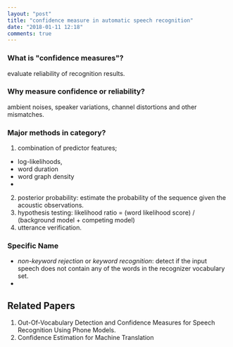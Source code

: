 ```yaml
---
layout: "post"
title: "confidence measure in automatic speech recognition"
date: "2018-01-11 12:18"
comments: true
---
```


### What is "confidence measures"?
evaluate reliability of recognition results.

### Why measure confidence or reliability?
ambient noises, speaker variations, channel distortions and other mismatches.

###  Major methods in category?
1. combination of predictor features;
  - log-likelihoods,
  - word duration
  - word graph density
  - 
2. posterior probability: estimate the probability of the sequence given the acoustic observations.
3. hypothesis testing: likelihood ratio = (word likelihood score) / (background model + competing model)
4. utterance verification.








### Specific Name
- *non-keyword rejection* or *keyword recognition*: detect if the input speech does not contain any of the words in the recognizer vocabulary set.
-


## Related Papers
1. Out-Of-Vocabulary Detection and Confidence Measures for Speech Recognition Using Phone Models.
2. Confidence Estimation for Machine Translation
